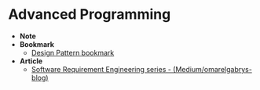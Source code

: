 # Advanced Programming
 - **Note**
 - **Bookmark**
	- [Design Pattern bookmark][1]
 - **Article**
	- [Software Requirement Engineering series - (Medium/omarelgabrys-blog)][2]


[1]:	https://keep.google.com/u/0/#label/Design%20Pattern
[2]:	https://medium.com/omarelgabrys-blog/requirements-engineering-introduction-part-1-6d49001526d3